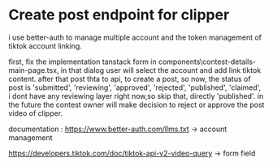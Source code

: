 # Create post endpoint for clipper

i use better-auth to manage multiple account and the token management of tiktok account linking. 

first, fix the implementation tanstack form in components\contest-details-main-page.tsx, in that dialog user will select the account and add link tiktok content. after that post thta to api, to create a post, so now, the status of post is 'submitted', 'reviewing', 'approved', 'rejected', 'published', 'claimed', i dont have any reviewing layer right now,so skip that, directly 'published'. in the future the contest owner will make decision to reject or approve the post video of clipper.

documentation :
https://www.better-auth.com/llms.txt -> account management

https://developers.tiktok.com/doc/tiktok-api-v2-video-query -> form field